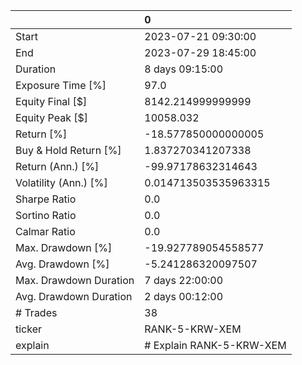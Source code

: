 |                        | 0                        |
|:-----------------------|:-------------------------|
| Start                  | 2023-07-21 09:30:00      |
| End                    | 2023-07-29 18:45:00      |
| Duration               | 8 days 09:15:00          |
| Exposure Time [%]      | 97.0                     |
| Equity Final [$]       | 8142.214999999999        |
| Equity Peak [$]        | 10058.032                |
| Return [%]             | -18.577850000000005      |
| Buy & Hold Return [%]  | 1.837270341207338        |
| Return (Ann.) [%]      | -99.97178632314643       |
| Volatility (Ann.) [%]  | 0.014713503535963315     |
| Sharpe Ratio           | 0.0                      |
| Sortino Ratio          | 0.0                      |
| Calmar Ratio           | 0.0                      |
| Max. Drawdown [%]      | -19.927789054558577      |
| Avg. Drawdown [%]      | -5.241286320097507       |
| Max. Drawdown Duration | 7 days 22:00:00          |
| Avg. Drawdown Duration | 2 days 00:12:00          |
| # Trades               | 38                       |
| ticker                 | RANK-5-KRW-XEM           |
| explain                | # Explain RANK-5-KRW-XEM |
